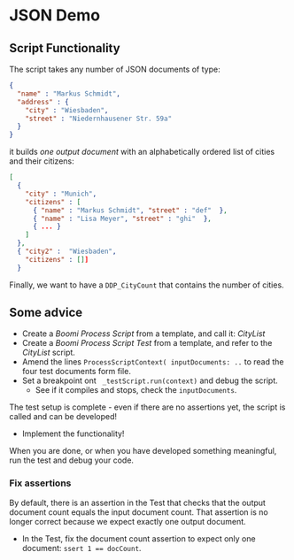 # JSON Demo

## Script Functionality 

The script takes any number of JSON documents of type:

```json
{
  "name" : "Markus Schmidt",
  "address" : {
    "city" : "Wiesbaden",
    "street" : "Niedernhausener Str. 59a"
  }
}
```
 
it builds _one output document_ with an alphabetically ordered list of cities and their citizens:

```json
[
  {
    "city" : "Munich",
    "citizens" : [
      { "name" : "Markus Schmidt", "street" : "def"  },
      { "name" : "Lisa Meyer", "street" : "ghi"  },
      { ... }
    ]
  },
  { "city2" :  "Wiesbaden",
    "citizens" : []]
  }
```

Finally, we want to have a `DDP_CityCount` that contains the number of cities. 

## Some advice
 
* Create a _Boomi Process Script_ from a template, and call it: _CityList_
* Create a _Boomi Process Script Test_ from a template, and refer to the _CityList_ script.
* Amend the lines `ProcessScriptContext( inputDocuments: ..` to read the four test documents form file.
* Set a breakpoint ont ` _testScript.run(context)` and debug the script.
  * See if it compiles and stops, check the `inputDocuments`.

The test setup is complete - even if there are no assertions yet, the script is called and can be developed!

* Implement the functionality!

When you are done, or when you have developed something meaningful, run the test and debug your code.

### Fix assertions
By default, there is an assertion in the Test that checks that the output document count equals the input document count. That assertion is no longer correct because we expect exactly one output document. 
* In the Test, fix the document count assertion to expect only one document: `ssert 1 == docCount`.
 